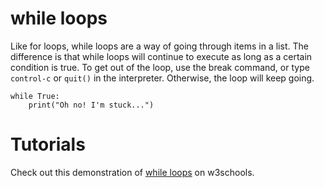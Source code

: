 # while loops

Like for loops, while loops are a way of going through items in a list. The difference is that while loops will continue to execute as long as a certain condition is true. To get out of the loop, use the break command, or type `control-c` or `quit()` in the interpreter. Otherwise, the loop will keep going.

```pycon
while True:
    print("Oh no! I'm stuck...")
```

# Tutorials

Check out this demonstration of [while loops](https://www.w3schools.com/python/python_while_loops.asp) on w3schools.